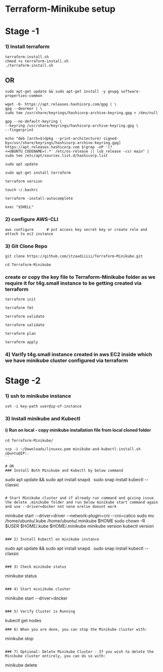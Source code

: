 # Terraform-Minikube setup
# Stage -1 

### 1) Install terraform 
```
terraform-install.sh
chmod +x terraform-install.sh
./terraform-install.sh
```
## OR 
```
sudo apt-get update && sudo apt-get install -y gnupg software-properties-common

wget -O- https://apt.releases.hashicorp.com/gpg | \
gpg --dearmor | \
sudo tee /usr/share/keyrings/hashicorp-archive-keyring.gpg > /dev/null

gpg --no-default-keyring \
--keyring /usr/share/keyrings/hashicorp-archive-keyring.gpg \
--fingerprint

echo "deb [arch=$(dpkg --print-architecture) signed-by=/usr/share/keyrings/hashicorp-archive-keyring.gpg] https://apt.releases.hashicorp.com $(grep -oP '(?<=UBUNTU_CODENAME=).*' /etc/os-release || lsb_release -cs) main" | sudo tee /etc/apt/sources.list.d/hashicorp.list

sudo apt update

sudo apt-get install terraform

terraform version

touch ~/.bashrc

terraform -install-autocomplete

exec "$SHELL"
```

### 2) configure AWS-CLI
```
aws configure      # put access key secret key or create role and attach to ec2 instance
```
### 3) Git Clone Repo
```
git clone https://github.com/itzaadiiiii/Terraform-Minikube.git
```
```
cd Terraform-Minikube
```
### create or copy the key file to Terraform-Minikube folder as we require it for t4g.small instance to be getting created via terraform

```
terraform init
```
```
terraform fmt
```
```
terraform validate
```
```
terraform validate
```
```
terraform plan
```
```
terraform apply
```
### 4) Varify t4g.small instance created in aws EC2 inside which we have minikube cluster configured via terraform


# Stage -2 

### 1) ssh to minikube instance
```
ssh -i key-path user@ip-of-instance
```
### 3) Install minikube and Kubectl

#### i) Run on local - copy minikube installation file from local cloned folder

```
cd Terraform-Minikube/
```


```
scp -i ~/Downloads/linuxxx.pem minikube-and-kubectl-install.sh ubuntu@IP:.
``

# OR
### Install Both Minikube and Kubectl by below command

```
sudo apt update && sudo apt install snapd. 
sudo snap install kubectl --classic
```

# Start Minikube cluster and if already run command and giving issue the delete .minikube folder and run below minikube start command again and use --driver=docker not none orelse doesnt work 

```
minikube start --driver=driver --network-plugin=cni --cni=calico
sudo mv /home/ubuntu/.kube /home/ubuntu/.minikube $HOME
sudo chown -R $USER $HOME/.kube $HOME/.minikube
minikube version
kubectl version
```

### 2) Install Kubectl on minikube instance
```
sudo apt update && sudo apt install snapd. 
sudo snap install kubectl --classic
```

### 3) Check minikube status
```
minikube status
```

### 4) Start miniikube cluster
```
minikube start --driver=docker
```

### 5) Varify Cluster is Running
```
kubectl get nodes
```
### 6) When you are done, you can stop the Minikube cluster with:
```
minikube stop
```

### 7) Optional: Delete Minikube Cluster - If you wish to delete the Minikube cluster entirely, you can do so with:
```
minikube delete
```
